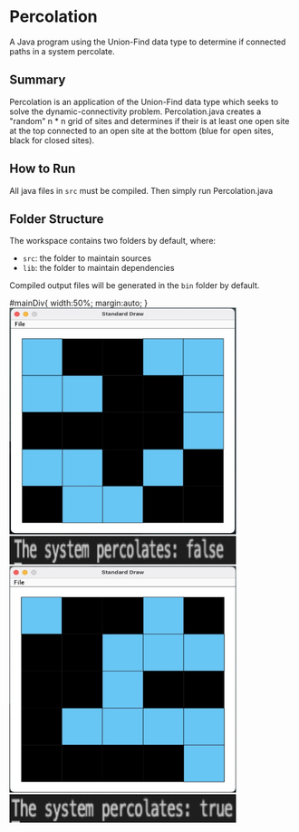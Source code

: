 # Percolation
A Java program using the Union-Find data type to determine if connected paths in a system percolate. 

## Summary

Percolation is an application of the Union-Find data type which seeks to solve the dynamic-connectivity problem. Percolation.java creates a "random" n * n grid of sites and determines if their is at least one open site at the top connected to an open site at the bottom (blue for open sites, black for closed sites).

## How to Run

All java files in `src` must be compiled.
Then simply run Percolation.java

## Folder Structure

The workspace contains two folders by default, where:

- `src`: the folder to maintain sources
- `lib`: the folder to maintain dependencies

Compiled output files will be generated in the `bin` folder by default.
<head>
#mainDiv{ 
		width:50%; 
margin:auto; 
	} 
</head>
<div id="mainDiv">
<div align="left">
  <img width="400" height="400" src="docs/false.jpg">
</div>
<div align="left">
  <img width="400" height="50" src="docs/false2.jpg">
</div>

<div align="left">
  <img width="400" height="400" src="docs/true.jpg">
</div>
<div align="left">
  <img width="400" height="50" src="docs/true2.jpg">
</div>
</div>
